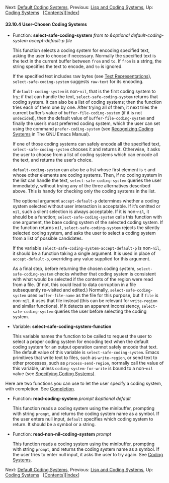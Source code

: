 <!-- This is the GNU Emacs Lisp Reference Manual
corresponding to Emacs version 27.2.

Copyright (C) 1990-1996, 1998-2021 Free Software Foundation,
Inc.

Permission is granted to copy, distribute and/or modify this document
under the terms of the GNU Free Documentation License, Version 1.3 or
any later version published by the Free Software Foundation; with the
Invariant Sections being "GNU General Public License," with the
Front-Cover Texts being "A GNU Manual," and with the Back-Cover
Texts as in (a) below.  A copy of the license is included in the
section entitled "GNU Free Documentation License."

(a) The FSF's Back-Cover Text is: "You have the freedom to copy and
modify this GNU manual.  Buying copies from the FSF supports it in
developing GNU and promoting software freedom." -->

<!-- Created by GNU Texinfo 6.7, http://www.gnu.org/software/texinfo/ -->

Next: [Default Coding Systems](Default-Coding-Systems.html), Previous: [Lisp and Coding Systems](Lisp-and-Coding-Systems.html), Up: [Coding Systems](Coding-Systems.html)   \[[Contents](index.html#SEC_Contents "Table of contents")]\[[Index](Index.html "Index")]

#### 33.10.4 User-Chosen Coding Systems

*   Function: **select-safe-coding-system** *from to \&optional default-coding-system accept-default-p file*

    This function selects a coding system for encoding specified text, asking the user to choose if necessary. Normally the specified text is the text in the current buffer between `from` and `to`. If `from` is a string, the string specifies the text to encode, and `to` is ignored.

    If the specified text includes raw bytes (see [Text Representations](Text-Representations.html)), `select-safe-coding-system` suggests `raw-text` for its encoding.

    If `default-coding-system` is non-`nil`, that is the first coding system to try; if that can handle the text, `select-safe-coding-system` returns that coding system. It can also be a list of coding systems; then the function tries each of them one by one. After trying all of them, it next tries the current buffer’s value of `buffer-file-coding-system` (if it is not `undecided`), then the default value of `buffer-file-coding-system` and finally the user’s most preferred coding system, which the user can set using the command `prefer-coding-system` (see [Recognizing Coding Systems](https://www.gnu.org/software/emacs/manual/html_node/emacs/Recognize-Coding.html#Recognize-Coding) in The GNU Emacs Manual).

    If one of those coding systems can safely encode all the specified text, `select-safe-coding-system` chooses it and returns it. Otherwise, it asks the user to choose from a list of coding systems which can encode all the text, and returns the user’s choice.

    `default-coding-system` can also be a list whose first element is `t` and whose other elements are coding systems. Then, if no coding system in the list can handle the text, `select-safe-coding-system` queries the user immediately, without trying any of the three alternatives described above. This is handy for checking only the coding systems in the list.

    The optional argument `accept-default-p` determines whether a coding system selected without user interaction is acceptable. If it’s omitted or `nil`, such a silent selection is always acceptable. If it is non-`nil`, it should be a function; `select-safe-coding-system` calls this function with one argument, the base coding system of the selected coding system. If the function returns `nil`, `select-safe-coding-system` rejects the silently selected coding system, and asks the user to select a coding system from a list of possible candidates.

    If the variable `select-safe-coding-system-accept-default-p` is non-`nil`, it should be a function taking a single argument. It is used in place of `accept-default-p`, overriding any value supplied for this argument.

    As a final step, before returning the chosen coding system, `select-safe-coding-system` checks whether that coding system is consistent with what would be selected if the contents of the region were read from a file. (If not, this could lead to data corruption in a file subsequently re-visited and edited.) Normally, `select-safe-coding-system` uses `buffer-file-name` as the file for this purpose, but if `file` is non-`nil`, it uses that file instead (this can be relevant for `write-region` and similar functions). If it detects an apparent inconsistency, `select-safe-coding-system` queries the user before selecting the coding system.

<!---->

*   Variable: **select-safe-coding-system-function**

    This variable names the function to be called to request the user to select a proper coding system for encoding text when the default coding system for an output operation cannot safely encode that text. The default value of this variable is `select-safe-coding-system`. Emacs primitives that write text to files, such as `write-region`, or send text to other processes, such as `process-send-region`, normally call the value of this variable, unless `coding-system-for-write` is bound to a non-`nil` value (see [Specifying Coding Systems](Specifying-Coding-Systems.html)).

Here are two functions you can use to let the user specify a coding system, with completion. See [Completion](Completion.html).

*   Function: **read-coding-system** *prompt \&optional default*

    This function reads a coding system using the minibuffer, prompting with string `prompt`, and returns the coding system name as a symbol. If the user enters null input, `default` specifies which coding system to return. It should be a symbol or a string.

<!---->

*   Function: **read-non-nil-coding-system** *prompt*

    This function reads a coding system using the minibuffer, prompting with string `prompt`, and returns the coding system name as a symbol. If the user tries to enter null input, it asks the user to try again. See [Coding Systems](Coding-Systems.html).

Next: [Default Coding Systems](Default-Coding-Systems.html), Previous: [Lisp and Coding Systems](Lisp-and-Coding-Systems.html), Up: [Coding Systems](Coding-Systems.html)   \[[Contents](index.html#SEC_Contents "Table of contents")]\[[Index](Index.html "Index")]
